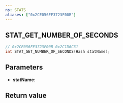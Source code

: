 ```yaml
---
ns: STATS
aliases: ["0x2CE056FF3723F00B"]
---
```

## STAT_GET_NUMBER_OF_SECONDS

```c
// 0x2CE056FF3723F00B 0x2C1D6C31
int STAT_GET_NUMBER_OF_SECONDS(Hash statName);
```


## Parameters
* **statName**: 

## Return value
